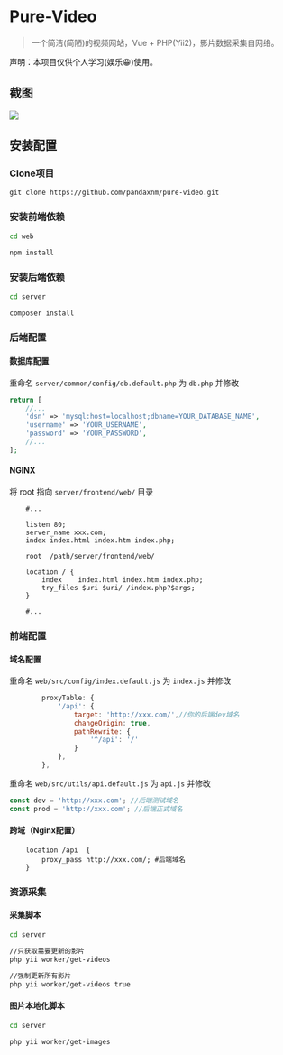 # Pure-Video

> 一个简洁(简陋)的视频网站，Vue + PHP(Yii2)，影片数据采集自网络。

声明：本项目仅供个人学习(娱乐😀)使用。

## 截图

![](http://images.mokeee.com/blog/20190809223028.jpeg)

## 安装配置
### Clone项目 

```
git clone https://github.com/pandaxnm/pure-video.git
```
### 安装前端依赖

``` bash
cd web

npm install
```

### 安装后端依赖

``` bash
cd server

composer install
```

### 后端配置

#### 数据库配置

重命名 `server/common/config/db.default.php` 为 `db.php` 并修改

``` php
return [
    //...
    'dsn' => 'mysql:host=localhost;dbname=YOUR_DATABASE_NAME',
    'username' => 'YOUR_USERNAME',
    'password' => 'YOUR_PASSWORD',
    //...
];
```

#### NGINX

将 root 指向 `server/frontend/web/` 目录

```
    #...
    
	listen 80;
	server_name xxx.com;
	index index.html index.htm index.php;

	root  /path/server/frontend/web/
	
	location / {
        index    index.html index.htm index.php;
        try_files $uri $uri/ /index.php?$args;
    }
    
    #...
```

### 前端配置

#### 域名配置

重命名 `web/src/config/index.default.js` 为 `index.js` 并修改 

``` javascript
        proxyTable: {
            '/api': {
                target: 'http://xxx.com/',//你的后端dev域名
                changeOrigin: true,
                pathRewrite: {
                    '^/api': '/'
                }
            },
        },
```

重命名 `web/src/utils/api.default.js` 为 `api.js` 并修改

``` javascript
const dev = 'http://xxx.com'; //后端测试域名
const prod = 'http://xxx.com'; //后端正式域名
```

#### 跨域（Nginx配置）

```
    location /api  {
        proxy_pass http://xxx.com/; #后端域名
    }
```

### 资源采集

#### 采集脚本

``` bash
cd server

//只获取需要更新的影片
php yii worker/get-videos

//强制更新所有影片
php yii worker/get-videos true
```

#### 图片本地化脚本

``` bash
cd server

php yii worker/get-images
```